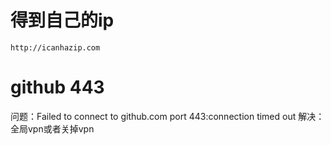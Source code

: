 # 得到自己的ip
```
http://icanhazip.com
```

# github 443
问题：Failed to connect to github.com port 443:connection timed out
解决：全局vpn或者关掉vpn
